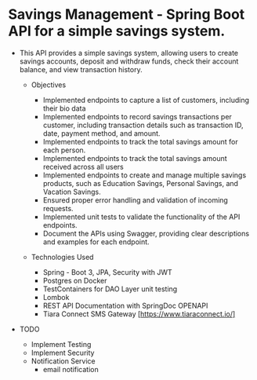 #  Savings Management - Spring Boot API for a simple savings system.
   +  This API provides a simple savings system, allowing users to create savings accounts, deposit and withdraw funds, check their account balance, and view transaction history.
       +   Objectives
           +  Implemented endpoints to capture a list of customers, including their bio data
           +  Implemented endpoints to record savings transactions per customer, including transaction details such as transaction ID, date, payment method, and amount.
           +  Implemented endpoints to track the total savings amount for each person.
           +  Implemented endpoints to track the total savings amount received across all users
           +  Implemented endpoints to create and manage multiple savings products, such as Education Savings, Personal Savings, and Vacation Savings.
           +  Ensured proper error handling and validation of incoming requests.
           +  Implemented unit tests to validate the functionality of the API endpoints.
           +  Document the APIs using Swagger, providing clear descriptions and examples for each endpoint.

       +   Technologies Used
           +  Spring - Boot 3, JPA, Security with JWT
           +  Postgres on Docker
           +  TestContainers for DAO Layer unit testing
           +  Lombok
           +  REST API Documentation with SpringDoc OPENAPI
           +  Tiara Connect SMS Gateway [https://www.tiaraconnect.io/]
           
  +    TODO
       +  Implement Testing
       +  Implement Security
       +  Notification Service
          +  email notification